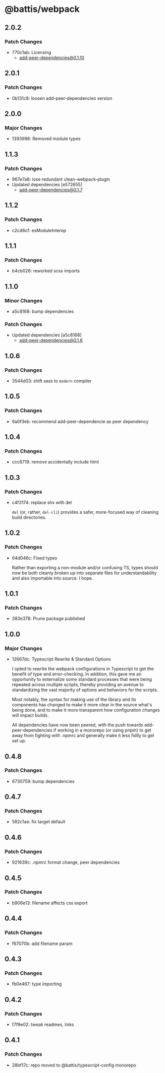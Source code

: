 # @battis/webpack

## 2.0.2

### Patch Changes

- 770c1ab: Licensing
  - add-peer-dependencies@0.1.10

## 2.0.1

### Patch Changes

- 0b131c8: loosen add-peer-dependencies version

## 2.0.0

### Major Changes

- 1393996: Removed module types

## 1.1.3

### Patch Changes

- 967e7a8: lose redundant clean-webpack-plugin
- Updated dependencies [e572655]
  - add-peer-dependencies@0.1.7

## 1.1.2

### Patch Changes

- c2cd6cf: esModuleInterop

## 1.1.1

### Patch Changes

- b4cb026: reworked scss imports

## 1.1.0

### Minor Changes

- a5c8168: bump dependencies

### Patch Changes

- Updated dependencies [a5c8168]
  - add-peer-dependencies@0.1.6

## 1.0.6

### Patch Changes

- 3544d03: shift sass to `modern` compiler

## 1.0.5

### Patch Changes

- 9a0f3eb: recommend add-peer-dependencie as peer dependency

## 1.0.4

### Patch Changes

- ccc8719: remove accidentally include html

## 1.0.3

### Patch Changes

- c4f3174: replace shx with del

  `del` (or, rather, `del-cli`) provides a safer, more-focused way of cleaning build directories.

## 1.0.2

### Patch Changes

- 94d046c: Fixed types

  Rather than exporting a non-module and/or confusing TS, types should now be both cleanly broken up into separate files for understandability and also importable into source. I hope.

## 1.0.1

### Patch Changes

- 383e378: Prune package published

## 1.0.0

### Major Changes

- 12667dc: Typescript Rewrite & Standard Options

  I opted to rewrite the webpack configurations in Typescript to get the benefit of type and error-checking. In addition, this gave me an opportunity to externalize some standard processes that were being repeated across multiple scripts, thereby providing an avenue to standardizing the vast majority of options and behaviors for the scripts.

  Most notably, the syntax for making use of the library and its components has changed to make it more clear in the source what's being done, and to make it more transparent how configuration changes will impact builds.

  All dependencies have now been peered, with the push towards add-peer-dependencies if working in a monorepo (or using pnpm) to get away from fighting with .npmrc and generally make it less fidlly to get set up.

## 0.4.8

### Patch Changes

- 6730759: bump dependencies

## 0.4.7

### Patch Changes

- 582c1ae: fix target default

## 0.4.6

### Patch Changes

- 921639c: .npmrc format change, peer dependencies

## 0.4.5

### Patch Changes

- b906e13: filename affects css export

## 0.4.4

### Patch Changes

- f67070b: add filename param

## 0.4.3

### Patch Changes

- fb0e467: type importing

## 0.4.2

### Patch Changes

- f7f9e02: tweak readmes, links

## 0.4.1

### Patch Changes

- 28bf17c: repo moved to @battis/typescript-config monorepo
